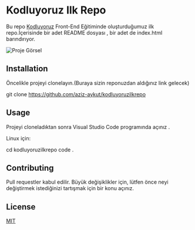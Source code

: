 # Kodluyoruz Ilk Repo

Bu repo [Kodluyoruz](https://www.kodluyoruz.org/) Front-End Eğitiminde oluşturduğumuz ilk repo.İçerisinde bir adet README dosyası , bir adet de index.html barındırıyor.


![Proje Görsel](C:\Users\User\Desktop\kodluyoruzilkrepo\img\github.png)











































## Installation 

Öncelikle projeyi clonelayın.(Buraya sizin reponuzdan aldığınız link gelecek)

git clone https://github.com/aziz-aykut/kodluyoruzilkrepo




## Usage 

Projeyi cloneladıktan sonra Visual Studio Code programında açınız .

Linux için:

cd kodluyoruzilkrepo
code .




## Contributing 

Pull requestler kabul edilir. Büyük değişiklikler için, lütfen önce neyi değiştirmek istediğinizi tartışmak için bir konu açınız.


## License

[MIT](https://choosealicense.com/licenses/mit/)




